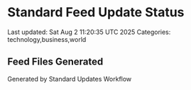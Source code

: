 # Standard Feed Update Status
Last updated: Sat Aug  2 11:20:35 UTC 2025
Categories: technology,business,world

## Feed Files Generated

Generated by Standard Updates Workflow
